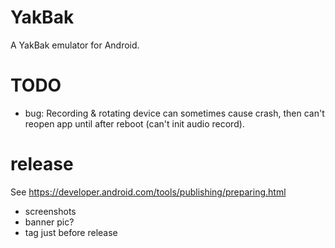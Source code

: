 YakBak
======

A YakBak emulator for Android.

# TODO
- bug: Recording & rotating device can sometimes cause crash, then can't
       reopen app until after reboot (can't init audio record).
# release
See https://developer.android.com/tools/publishing/preparing.html
- screenshots
- banner pic?
- tag just before release
